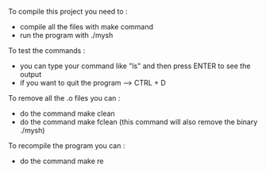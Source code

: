 To compile this project you need to :
- compile all the files with make command
- run the program with ./mysh

To test the commands :
- you can type your command like "ls" and then press ENTER to see the output
- if you want to quit the program --> CTRL + D

To remove all the .o files you can :
- do the command make clean
- do the command make fclean (this command will also remove the binary ./mysh)

To recompile the program you can :
- do the command make re
